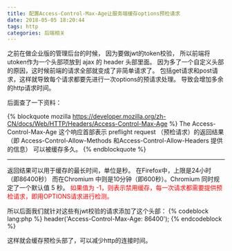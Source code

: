 ```yaml
---
title: 配置Access-Control-Max-Age让服务端缓存options预检请求
date: 2018-05-05 18:20:44
tags: http
categories: 后端相关
---
```

之前在做企业版的管理后台的时候， 因为要做jwt的token校验， 所以前端将utoken作为一个头部项放到 ajax 的 header 头部里面。
因为多了一个自定义头部的原因，这时候前端的请求全部就变成了非简单请求了。
包括get请求和post请求，这样就导致每个请求都要先进行一次options的预请求处理。
导致会增加多余的http请求时间。

后面查了一下资料：

{% blockquote mozilla https://developer.mozilla.org/zh-CN/docs/Web/HTTP/Headers/Access-Control-Max-Age %}
The Access-Control-Max-Age 这个响应首部表示 preflight request  （预检请求）的返回结果
（即 Access-Control-Allow-Methods 和Access-Control-Allow-Headers 提供的信息） 可以被缓存多久。
{% endblockquote %}

---

返回结果可以用于缓存的最长时间，单位是秒。
在Firefox中，上限是24小时 （即86400秒）
而在Chromium 中则是10分钟（即600秒）。Chromium 同时规定了一个默认值 5 秒。
<font color=red>如果值为 -1，则表示禁用缓存，每一次请求都需要提供预检请求，即用OPTIONS请求进行检测。</font>

所以后面我们就针对这些有jwt校验的请求添加了这个头部：
{% codeblock lang:php %}
header('Access-Control-Max-Age: 86400');
{% endcodeblock %}

这样就会缓存预检头部了，可以减少http的连接时间。